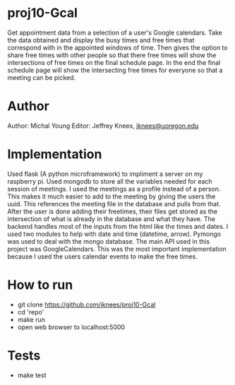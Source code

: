 # proj10-Gcal
Get appointment data from a selection of a user's Google calendars. Take the data obtained and display the busy times and free times that correspond with in the appointed windows of time.
Then gives the option to share free times with other people so that there free times will show the intersections of free times on the final schedule page. In the end the final schedule page will show the intersecting
free times for everyone so that a meeting can be picked.

# Author
Author: Michal Young
Editor: Jeffrey Knees, jknees@uoregon.edu

# Implementation
Used flask (A python microframework) to impliment a server on my raspberry pi. Used mongodb to store all the variables needed for each session of meetings. I used the meetings as a profile instead of a person.
This makes it much easier to add to the meeting by giving the users the uuid. This references the meeting file in the database and pulls from that. After the user is done adding their freetimes, their files get
stored as the intersection of what is already in the database and what they have. The backend handles most of the inputs from the html like the times and dates. I used two modules to help
with date and time (datetime, arrow). Pymongo was used to deal with the mongo database. The main API used in this project was GoogleCalendars. This was the most important implementation because I used the users
calendar events to make the free times. 

# How to run
* git clone https://github.com/jknees/proj10-Gcal
* cd 'repo'
* make run
* open web browser to localhost:5000

# Tests
* make test
